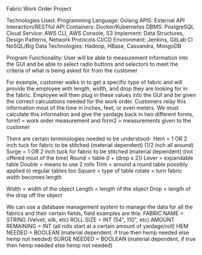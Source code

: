Fabric Work Order Project

Technologies Used:
Programming Language: Golang
APIS: External API Interaction/RESTful API
Containers: Docker/Kubernetes
DBMS: PostgreSQL
Cloud Service: AWS CLI, AWS Console, S3
Implement: Data Structures, Design Patterns, Network Protocols
CI/CD Environment: Jenkins, GitLab CI
NoSQL/Big Data Technologies: Hadoop, HBase, Cassandra, MongoDB


Program Functionality:
User will be able to measurement information into the GUI and be able to select radio buttons and selectors to meet the criteria of what is being asked for from the customer

For example, customer walks in to get a specific type of fabric and will provide the employee with length, width, and drop they are looking for in the fabric.
Employee will then plug in these values into the GUI and be given the correct calculations needed for the work order.
Customers relay this information most of the time in inches, feet, or even meters. 
We must calculate this information and give the yardage back in two different forms, form1 = work order measurement and form2 = measurements given to the customer

There are certain terminologies needed to be understood-
Hem = 1 OR 2 inch tuck for fabric to be stitched (material dependent) (1/2 inch all around)
Surge = 1 OR 2 inch tuck for fabric to be stitched (material dependent) (not offered most of the time)
Round = table (l + (drop x 2))
Lever = expandable table
Double = means to use 2 rolls
Trim = around a round table possibly applied to regular tables too
Square = type of table
rotate = turn fabric width becomes length

Width = width of the object
Length = length of the object
Drop = length of the drop off the object

We can use a database management system to manage the data for all the fabrics and their certain fields, field examples are this:
FABRIC NAME = STRING (Velvet, silk, etc)
ROLL SIZE = INT (54", 110", etc)
AMOUNT REMAINING = INT (all rolls start at a certain amount of yardage/roll)
HEM NEEDED = BOOLEAN (material dependent, if true then hemp needed else hemp not needed)
SURGE NEEDED = BOOLEAN (material dependent, if true then hemp needed else hemp not needed)



